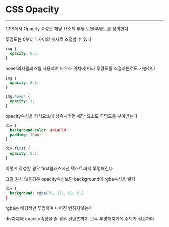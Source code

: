 # CSS Opacity
---------------
CSS에서 Opacity 속성은 해당 요소의 투명도/불투명도를 정의한다

투명도는 0부터 1 사이의 숫자로 조정할 수 있다

```css
img {
  opacity: 0.5;
}
```

hover의사클래스를 사용하여 마우스 위치에 따라 투명도를 조절하는것도 가능하다

```css
img {
  opacity: 0.5;
}

img:hover {
  opacity: 1;
}
```
opacity속성을 자식요소에 상속시키면 해당 요소도 투명도를 부여받는다

```css
div {
  background-color: #4CAF50;
  padding: 10px;
}

div.first {
  opacity: 0.1;
}
```

이렇게 작성할 경우 first클래스에선 텍스트까지 투명해진다

그걸 원치 않을경우 opacity속성보단 background에 rgba속성을 넣자

```css
div {
  background: rgba(76, 175, 80, 0.1
}
```
rgba는 배경색만 투명하며 나머진 변하지않는다

div자체에 opacity속성을 줄 경우 컨텐츠까지 모두 투명해지기에 주의가 필요하다
